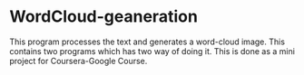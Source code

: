 # WordCloud-geaneration
This program processes the text and generates a word-cloud image.
This contains two programs which has two way of doing it.
This is done as a mini project for Coursera-Google Course.

